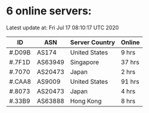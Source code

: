 # 6 online servers:

Latest update at: Fri Jul 17 08:10:17 UTC 2020

| ID | ASN | Server Country | Online |
| -- | --- | -------------- | ------ |
| #.D09B | AS174 | United States | 9 hrs |
| #.7F1D | AS63949 | Singapore | 37 hrs |
| #.7070 | AS20473 | Japan | 2 hrs |
| #.CAA8 | AS9009 | United States | 91 hrs |
| #.8073 | AS20473 | Japan | 4 hrs |
| #.33B9 | AS63888 | Hong Kong | 8 hrs |

